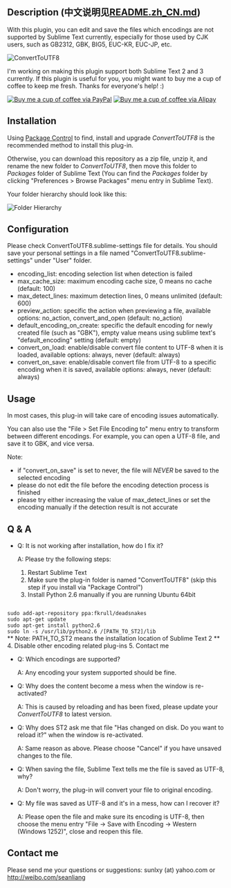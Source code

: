 Description (中文说明见[README.zh_CN.md](https://github.com/seanliang/ConvertToUTF8/blob/master/README.zh_CN.md))
------------------
With this plugin, you can edit and save the files which encodings are not supported by Sublime Text currently, especially for those used by CJK users, such as GB2312, GBK, BIG5, EUC-KR, EUC-JP, etc.

![ConvertToUTF8](http://dl.dropbox.com/u/31937639/ConvertToUTF8/ConvertToUTF8.gif)

I'm working on making this plugin support both Sublime Text 2 and 3 currently. If this plugin is useful for you, you might want to buy me a cup of coffee to keep me fresh. Thanks for everyone's help! :)

[![Buy me a cup of coffee via PayPal](https://www.paypalobjects.com/en_US/i/btn/btn_donate_LG.gif)](https://www.paypal.com/cgi-bin/webscr?cmd=_donations&business=GP6Y25N7Q9E26&lc=US&item_name=Buy%20me%20a%20cup%20of%20coffee&item_number=ConvertToUTF8&no_note=0&currency_code=USD&bn=PP%2dDonationsBF%3abtn_donate_LG%2egif%3aNonHostedGuest)
[![Buy me a cup of coffee via Alipay](http://dl.dropbox.com/u/31937639/alipay.png)](https://me.alipay.com/seanliang)

Installation
------------------
Using [Package Control](http://wbond.net/sublime_packages/package_control) to find, install and upgrade *ConvertToUTF8* is the recommended method to install this plug-in.

Otherwise, you can download this repository as a zip file, unzip it, and rename the new folder to *ConvertToUTF8*, then move this folder to *Packages* folder of Sublime Text (You can find the *Packages* folder by clicking "Preferences > Browse Packages" menu entry in Sublime Text).

Your folder hierarchy should look like this:

![Folder Hierarchy](http://dl.dropbox.com/u/31937639/ConvertToUTF8/hierarchy.png)

Configuration
------------------
Please check ConvertToUTF8.sublime-settings file for details. You should save your personal settings in a file named "ConvertToUTF8.sublime-settings" under "User" folder.

* encoding_list: encoding selection list when detection is failed
* max_cache_size: maximum encoding cache size, 0 means no cache (default: 100)
* max_detect_lines: maximum detection lines, 0 means unlimited (default: 600)
* preview_action: specific the action when previewing a file, available options: no_action, convert_and_open (default: no_action)
* default_encoding_on_create: specific the default encoding for newly created file (such as "GBK"), empty value means using sublime text's "default_encoding" setting (default: empty)
* convert_on_load: enable/disable convert file content to UTF-8 when it is loaded, available options: always, never (default: always)
* convert_on_save: enable/disable convert file from UTF-8 to a specific encoding when it is saved, available options: always, never (default: always)

Usage
------------------
In most cases, this plug-in will take care of encoding issues automatically.

You can also use the "File > Set File Encoding to" menu entry to transform between different encodings. For example, you can open a UTF-8 file, and save it to GBK, and vice versa.

Note:
* if "convert_on_save" is set to never, the file will *NEVER* be saved to the selected encoding
* please do not edit the file before the encoding detection process is finished
* please try either increasing the value of max_detect_lines or set the encoding manually if the detection result is not accurate


Q & A
------------------
* Q: It is not working after installation, how do I fix it?

  A: Please try the following steps:
  1. Restart Sublime Text
  2. Make sure the plug-in folder is named "ConvertToUTF8" (skip this step if you install via "Package Control")
  3. Install Python 2.6 manually if you are running Ubuntu 64bit
<code>  
sudo add-apt-repository ppa:fkrull/deadsnakes  
sudo apt-get update  
sudo apt-get install python2.6  
sudo ln -s /usr/lib/python2.6 /[PATH_TO_ST2]/lib  
</code>
** Note: PATH_TO_ST2 means the installation location of Sublime Text 2 **
  4. Disable other encoding related plug-ins
  5. Contact me

* Q: Which encodings are supported?

  A: Any encoding your system supported should be fine.

* Q: Why does the content become a mess when the window is re-activated?

  A: This is caused by reloading and has been fixed, please update your *ConvertToUTF8* to latest version.

* Q: Why does ST2 ask me that file "Has changed on disk. Do you want to reload it?" when the window is re-activated.

  A: Same reason as above. Please choose "Cancel" if you have unsaved changes to the file.

* Q: When saving the file, Sublime Text tells me the file is saved as UTF-8, why?

  A: Don't worry, the plug-in will convert your file to original encoding.

* Q: My file was saved as UTF-8 and it's in a mess, how can I recover it?

  A: Please open the file and make sure its encoding is UTF-8, then choose the menu entry "File -> Save with Encoding -> Western (Windows 1252)", close and reopen this file.

Contact me
------------------
Please send me your questions or suggestions: sunlxy (at) yahoo.com or http://weibo.com/seanliang
